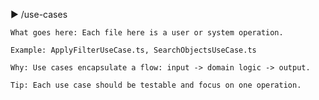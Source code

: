 ▶️ /use-cases

    What goes here: Each file here is a user or system operation.

    Example: ApplyFilterUseCase.ts, SearchObjectsUseCase.ts

    Why: Use cases encapsulate a flow: input -> domain logic -> output.

    Tip: Each use case should be testable and focus on one operation.